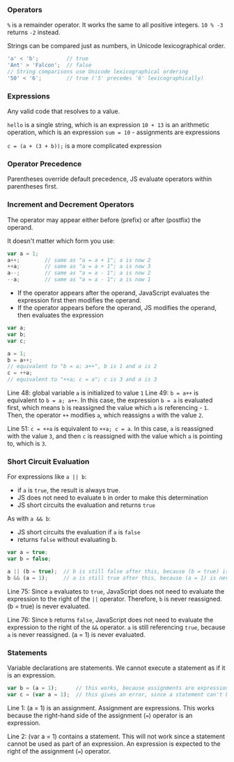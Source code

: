 ### Operators

`%` is a remainder operator.
It works the same to all positive integers.
`10 % -3` returns  `-2` instead.

Strings can be compared just as numbers, in Unicode lexicographical order.

```js
'a' < 'b';         // true
'Ant' > 'Falcon';  // false
// String comparisons use Unicode lexicographical ordering
'50' < '6';        // true ('5' precedes '6' lexicographically)
```

### Expressions
Any valid code that resolves to a value.

`hello` is a single string, which is an expression
`10 + 13` is an arithmetic operation, which is an expression
`sum = 10` - assignments are expressions

`c = (a + (3 + b));` is a more complicated expression

### Operator Precedence
Parentheses override default precedence, JS evaluate operators within parentheses first.

### Increment and Decrement Operators
The operator may appear either before (prefix) or after (postfix) the operand.

It doesn't matter which form you use:
```js
var a = 1;
a++;        // same as "a = a + 1"; a is now 2
++a;        // same as "a = a + 1"; a is now 3
a--;        // same as "a = a - 1"; a is now 2
--a;        // same as "a = a - 1"; a is now 1
```

- If the operator appears after the operand, JavaScript evaluates the expression first then modifies the operand.
- If the operator appears before the operand, JS modifies the operand, then evaluates the expression

```js
var a;
var b;
var c;

a = 1;
b = a++;
// equivalent to "b = a; a++", b is 1 and a is 2
c = ++a;
// equivalent to "++a; c = a"; c is 3 and a is 3
```

Line 48: global variable `a` is initialized to value `1`
Line 49: `b = a++` is equivalent to `b = a; a++`. In this case, the expression `b = a` is evaluated first, which means `b` is reassigned the value which `a` is referencing - `1`. Then, the operator `++` modifies `a`, which reassigns `a` with the value `2`.

Line 51: `c = ++a` is equivalent to `++a; c = a`. In this case, `a` is reassigned with the value `3`, and then `c` is reassigned with the value which `a` is pointing to, which is `3`.


### Short Circuit Evaluation
For expressions like `a || b`:
- if `a` is `true`, the result is always true.
- JS does not need to evaluate `b` in order to make this determination
- JS short circuits the evaluation and returns `true`

As with `a && b`:
- JS short circuits the evaluation if `a` is `false`
- returns `false` without evaluating b.

```js
var a = true;
var b = false;

a || (b = true);  // b is still false after this, because (b = true) is never evaluated
b && (a = 1);     // a is still true after this, because (a = 1) is never evaluated
```

Line 75: Since `a` evaluates to `true`, JavaScript does not need to evaluate the expression to the right of the `||` operator. Therefore, `b` is never reassigned. (b = true) is never evaluated.

Line 76: Since `b` returns `false`, JavaScript does not need to evaluate the expression to the right of the `&&` operator. `a` is still referencing `true`, because `a` is never reassigned. (a = 1) is never evaluated.


### Statements
Variable declarations are statements. We cannot execute a statement as if it is an expression.

```js
var b = (a = 1);      // this works, because assignments are expressions too
var c = (var a = 1);  // this gives an error, since a statement can't be used as part of an expression

```

Line 1:  (a = 1) is an assignment. Assignment are expressions. This works because the right-hand side of the assignment (`=`) operator is an expression.

Line 2: (var a = 1) contains a statement. This will not work since a statement cannot be used as part of an expression. An expression is expected to the right of the assignment (`=`) operator.
